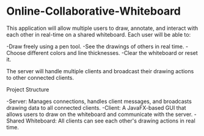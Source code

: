 # Online-Collaborative-Whiteboard
This application will allow multiple users to draw, annotate, and interact with each other in real-time on a shared whiteboard. Each user will be able to:

-Draw freely using a pen tool.
-See the drawings of others in real time.
-Choose different colors and line thicknesses.
-Clear the whiteboard or reset it.

The server will handle multiple clients and broadcast their drawing actions to other connected clients.

Project Structure

-Server: Manages connections, handles client messages, and broadcasts drawing data to all connected clients.
-Client: A JavaFX-based GUI that allows users to draw on the whiteboard and communicate with the server.
-Shared Whiteboard: All clients can see each other's drawing actions in real time.
